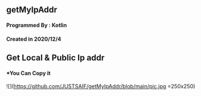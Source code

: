 ##  getMyIpAddr

#### Programmed By : Kotlin
#### Created in 2020/12/4

## Get Local & Public Ip addr 
#### *You Can Copy it



![](https://github.com/JUSTSAIF/getMyIpAddr/blob/main/pic.jpg =250x250)
